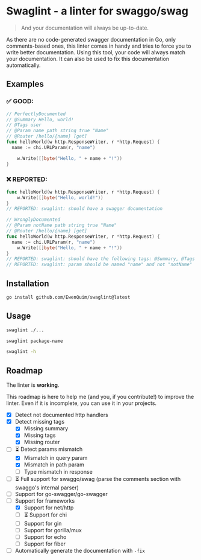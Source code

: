 # Swaglint - a linter for swaggo/swag

> And your documentation will always be up-to-date.

As there are no code-generated swagger documentation in Go, only comments-based ones, this linter comes in handy and tries to force you to write better documentation. Using this tool, your code will always match your documentation. It can also be used to fix this documentation automatically.

## Examples

### ✅ GOOD:

```go
// PerfectlyDocumented
// @Summary Hello, world!
// @Tags user
// @Param name path string true "Name"
// @Router /hello/{name} [get]
func helloWorld(w http.ResponseWriter, r *http.Request) {
  name := chi.URLParam(r, "name")

	w.Write([]byte("Hello, " + name + "!"))
}
```

### ❌ REPORTED:

```go
func helloWorld(w http.ResponseWriter, r *http.Request) {
	w.Write([]byte("Hello, world!"))
}
// REPORTED: swaglint: should have a swagger documentation
```

```go
// WronglyDocumented
// @Param notName path string true "Name"
// @Router /hello/{name} [get]
func helloWorld(w http.ResponseWriter, r *http.Request) {
  name := chi.URLParam(r, "name")
	w.Write([]byte("Hello, " + name + "!"))
}
// REPORTED: swaglint: should have the following tags: @Summary, @Tags
// REPORTED: swaglint: param should be named "name" and not "notName"
```

## Installation

```bash
go install github.com/EwenQuim/swaglint@latest
```

## Usage

```bash
swaglint ./...

swaglint package-name

swaglint -h
```

## Roadmap

The linter is **working**.

This roadmap is here to help me (and you, if you contribute!) to improve the linter. Even if it is incomplete, you can use it in your projects.

- [x] Detect not documented http handlers
- [x] Detect missing tags
  - [x] Missing summary
  - [x] Missing tags
  - [x] Missing router
- [ ] ⏳ Detect params mismatch
  - [x] Mismatch in query param
  - [x] Mismatch in path param
  - [ ] Type mismatch in response
- [ ] ⏳ Full support for swaggo/swag (parse the comments section with swaggo's internal parser)
- [ ] Support for go-swagger/go-swagger
- [ ] Support for frameworks
  - [x] Support for net/http
  - [ ] ⏳ Support for chi
  - [ ] Support for gin
  - [ ] Support for gorilla/mux
  - [ ] Support for echo
  - [ ] Support for fiber
- [ ] Automatically generate the documentation with `-fix`
